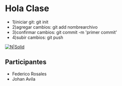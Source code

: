 # Hola Clase

- 1)iniciar git: git init
- 2)agregar cambios: git add nombrearchivo
- 3)confirmar cambios: git commit -m 'primer commit'
- 4)subir cambios: git push

[![N|Solid](https://newrelic.com/content/dam/newrelic/documents/image/case-studies/5eab896f44de35c7fc0c89ab275b85e299455ad4_casestudy_mercadolibre_thumbnail_522x300.png)]()

## Participantes 

- Federico Rosales
- Johan Avila

